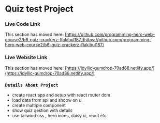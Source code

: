 # Quiz test Project

### Live Code Link

This section has moved here: [https://github.com/programming-hero-web-course2/b6-quiz-crackerz-Rakibul187](https://github.com/programming-hero-web-course2/b6-quiz-crackerz-Rakibul187)

### Live Website Link

This section has moved here: [https://idyllic-gumdrop-70ad88.netlify.app/](https://idyllic-gumdrop-70ad88.netlify.app/)


### `Details About Project`

* create react app and setup with react router dom
* load data from api and shoow on ui
* create multiple component
* show quiz qestion with details
* use tailwind css , hero icons, daisy ui, react etc


